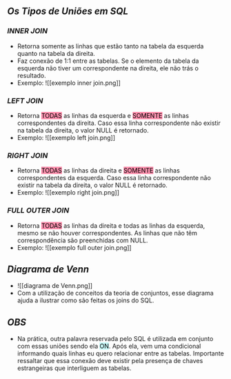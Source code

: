 ## *Os Tipos de Uniões em SQL*

### *INNER JOIN*

- Retorna somente as linhas que estão tanto na tabela da esquerda quanto na tabela da direita. 
- Faz conexão de 1:1 entre as tabelas. Se o elemento da tabela da esquerda não tiver um correspondente na direita, ele não trás o resultado. 
- Exemplo: ![[exemplo inner join.png]]

### *LEFT JOIN*

- Retorna <mark style="background: #FF5582A6;">TODAS</mark> as linhas da esquerda e <mark style="background: #FF5582A6;">SOMENTE</mark> as linhas correspondentes da direita. Caso essa linha correspondente não existir na tabela da direita, o valor NULL é retornado. 
- Exemplo: ![[exemplo left join.png]]

### *RIGHT JOIN*

- Retorna <mark style="background: #FF5582A6;">TODAS</mark> as linhas da direita e <mark style="background: #FF5582A6;">SOMENTE</mark> as linhas correspondentes da esquerda. Caso essa linha correspondente não existir na tabela da direita, o valor NULL é retornado. 
- Exemplo: ![[exemplo right join.png]]

### *FULL OUTER JOIN*

- Retorna <mark style="background: #FF5582A6;">TODAS</mark> as linhas da direita e todas as linhas da esquerda, mesmo se não houver correspondentes. As linhas que não têm correspondência são preenchidas com NULL. 
- Exemplo: ![[exemplo full outer join.png]]

## *Diagrama de Venn*

- ![[diagrama de Venn.png]]
- Com a utilização de conceitos da teoria de conjuntos, esse diagrama ajuda a ilustrar como são feitas os joins do SQL. 

## *OBS*

- Na prática, outra palavra reservada pelo SQL é utilizada em conjunto com essas uniões sendo ela <mark style="background: #ABF7F7A6;">ON</mark>. Após ela, vem uma condicional informando quais linhas eu quero relacionar entre as tabelas. Importante ressaltar que essa conexão deve existir pela presença de chaves estrangeiras que interliguem as tabelas.